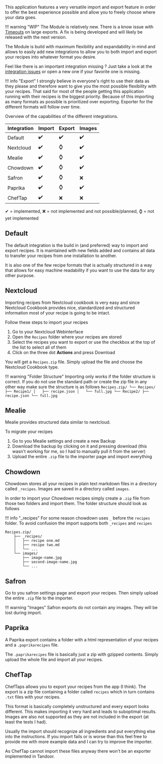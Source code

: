 This application features a very versatile import and export feature in order 
to offer the best experience possible and allow you to freely choose where your data goes.

!!! warning "WIP"
    The Module is relatively new. There is a know issue with [Timeouts](https://github.com/vabene1111/recipes/issues/417) on large exports.
    A fix is being developed and will likely be released with the next version.

The Module is build with maximum flexibility and expandability in mind and allows to easily add new
integrations to allow you to both import and export your recipes into whatever format you desire.

Feel like there is an important integration missing ? Just take a look at the [integration issues](https://github.com/vabene1111/recipes/issues?q=is%3Aissue+is%3Aopen+label%3Aintegration) or open a new one
if your favorite one is missing.

!!! info "Export"
    I strongly believe in everyone's right to use their data as they please and therefore want to give you 
    the most possible flexibility with your recipes.
    That said for most of the people getting this application running with their recipes is the biggest priority.
    Because of this importing as many formats as possible is prioritized over exporting.
    Exporter for the different formats will follow over time.

Overview of the capabilities of the different integrations.

| Integration | Import | Export | Images |
| ----------- | ------ | ------ | ------ |
| Default     | ✔️      | ✔️      | ✔️      |
| Nextcloud   | ✔️      | ⌚      | ✔️      |
| Mealie      | ✔️      | ⌚      | ✔️      |
| Chowdown    | ✔️      | ⌚      | ✔️      |
| Safron      | ✔️      | ⌚      | ❌      |
| Paprika     | ✔️      | ⌚      | ✔️      |
| ChefTap     | ✔️      | ❌      | ❌️      |

✔ = implemented, ❌ = not implemented and not possible/planned, ⌚ = not yet implemented

## Default
The default integration is the build in (and preferred) way to import and export recipes.
It is maintained with new fields added and contains all data to transfer your recipes from one installation to another.

It is also one of the few recipe formats that is actually structured in a way that allows for 
easy machine readability if you want to use the data for any other purpose. 

## Nextcloud
Importing recipes from Nextcloud cookbook is very easy and since Nextcloud Cookbook provides nice, standardized and 
structured information most of your recipe is going to be intact.

Follow these steps to import your recipes

1. Go to your Nextcloud Webinterface
2. Open the `Recipes` folder where your recipes are stored
3. Select the recipes you want to export or use the checkbox at the top of the list to select all of them
4. Click on the three dot **Actions** and press Download

You will get a `Recipes.zip` file. Simply upload the file and choose the Nextcloud Cookbook type.

!!! warning "Folder Structure"
    Importing only works if the folder structure is correct. If you do not use the standard path or create the 
    zip file in any other way make sure the structure is as follows
    ```
    Recipes.zip/
    └── Recipes/
        ├── Recipe1/
        │   ├── recipe.json
        │   └── full.jpg
        └── Recipe2/
            ├── recipe.json
            └── full.jpg
    ```

## Mealie
Mealie provides structured data similar to nextcloud. 

To migrate your recipes 

1. Go to you Mealie settings and create a new Backup
2. Download the backup by clicking on it and pressing download (this wasn't working for me, so I had to manually pull it from the server)
3. Upload the entire `.zip` file to the importer page and import everything

## Chowdown
Chowdown stores all your recipes in plain text markdown files in a directory called `_recipes`. 
Images are saved in a directory called `images`.

In order to import your Chowdown recipes simply create a `.zip` file from those two folders and import them. 
The folder structure should look as follows

!!! info "_recipes"
    For some reason chowdown uses `_` before the `recipes` folder. To avoid confusion the import supports both
    `_recipes` and `recipes`

```
Recipes.zip/
    ├── _recipes/
    │   ├── recipe one.md
    │   ├── recipe two.md
    │   └── ...
    └── images/
        ├── image-name.jpg
        ├── second-image-name.jpg
        └── ...
```

## Safron
Go to you safron settings page and export your recipes.
Then simply upload the entire `.zip` file to the importer.

!!! warning "Images"
    Safron exports do not contain any images. They will be lost during import.

## Paprika
A Paprika export contains a folder with a html representation of your recipes and a `.paprikarecipes` file.

The `.paprikarecipes` file is basically just a zip with gzipped contents. Simply upload the whole file and import 
all your recipes. 

## ChefTap
ChefTaps allows you to export your recipes from the app (I think). The export is a zip file containing a folder called
`recipes` which in turn contains `.txt` files with your recipes.

This format is basically completely unstructured and every export looks different. This makes importing it very hard
and leads to suboptimal results. Images are also not supported as they are not included in the export (at least 
the tests I had).

Usually the import should recognize all ingredients and put everything else into the instructions. If you import fails
or is worse than this feel free to provide me with more example data and I can try to improve the importer.

As ChefTap cannot import these files anyway there won't be an exporter implemented in Tandoor.